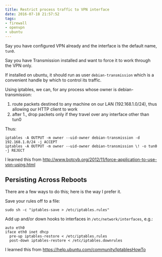 ```yaml
---
title: Restrict process traffic to VPN interface
date: 2016-07-18 21:57:52
tags:
- firewall
- openvpn
- ubuntu
---
```


Say you have configured VPN already and the interface is the default name, `tun0`.

Say you have Transmission installed and want to force it to work through the VPN only.

If installed on ubuntu, it should run as user `debian-transmission` which is a convenient handle by which to control its traffic.

Using iptables, we can, for any process whose owner is debian-transmission:
1. route packets destined to any machine on our LAN (192.168.1.0/24), thus allowing our HTTP client to work
2. after 1., drop packets only if they travel over any interface other than tun0

Thus:

```
iptables -A OUTPUT -m owner --uid-owner debian-transmission -d 192.168.1.0/24 -j ACCEPT 
iptables -A OUTPUT -m owner --uid-owner debian-transmission \! -o tun0 -j REJECT
```

I learned this from http://www.botcyb.org/2012/11/force-application-to-use-vpn-using.html

## Persisting Across Reboots

There are a few ways to do this; here is the way I prefer it.

Save your rules off to a file:

`sudo sh -c "iptables-save > /etc/iptables.rules"`

Add up and/or down hooks to interfaces in `/etc/network/interfaces`, e.g.:

```
auto eth0
iface eth0 inet dhcp
  pre-up iptables-restore < /etc/iptables.rules
  post-down iptables-restore < /etc/iptables.downrules
```

I learned this from https://help.ubuntu.com/community/IptablesHowTo
